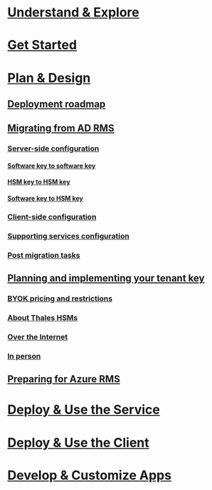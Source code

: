 # [Understand & Explore](/rights-management/understand-explore/azure-rights-management)
# [Get Started](/rights-management/get-started/requirements-azure-rms)
# [Plan & Design](deployment-roadmap.md)
## [Deployment roadmap](deployment-roadmap.md)
## [Migrating from AD RMS](migrate-from-ad-rms-to-azure-rms.md)
### [Server-side configuration](migrate-from-ad-rms-phase1.md)
#### [Software key to software key](migrate-softwarekey-to-softwarekey.md)
#### [HSM key to HSM key](migrate-hsmkey-to-hsmkey.md)
#### [Software key to HSM key](migrate-softwarekey-to-hsmkey.md)
### [Client-side configuration](migrate-from-ad-rms-phase2.md)
### [Supporting services configuration](migrate-from-ad-rms-phase3.md)
### [Post migration tasks](migrate-from-ad-rms-phase4.md)
## [Planning and implementing your tenant key](plan-implement-tenant-key.md)
### [BYOK pricing and restrictions](byok-price-restrictions.md)
### [About Thales HSMs](thales-hsm.md)
### [Over the Internet](generate-tenant-key-internet.md)
### [In person](generate-tenant-key-in-person.md)
## [Preparing for Azure RMS](prepare.md)
# [Deploy & Use the Service](/rights-management/deploy-use/activate-service)
# [Deploy & Use the Client](/rights-management/rms-client/use-client)
# [Develop & Customize Apps](/rights-management/develop/developers-guide)